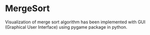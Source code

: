 # MergeSort
Visualization of merge sort algorithm has been implemented with GUI (Graphical User Interface) using pygame package in python.
